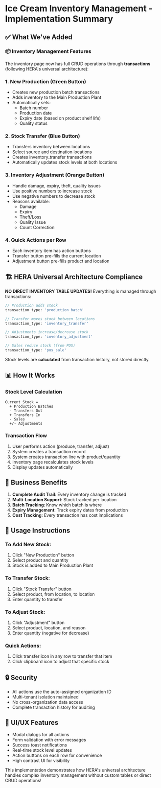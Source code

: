 # Ice Cream Inventory Management - Implementation Summary

## ✅ What We've Added

### 📦 Inventory Management Features

The inventory page now has full CRUD operations through **transactions** (following HERA's universal architecture):

### 1. **New Production** (Green Button)
- Creates new production batch transactions
- Adds inventory to the Main Production Plant
- Automatically sets:
  - Batch number
  - Production date
  - Expiry date (based on product shelf life)
  - Quality status

### 2. **Stock Transfer** (Blue Button)
- Transfers inventory between locations
- Select source and destination locations
- Creates inventory_transfer transactions
- Automatically updates stock levels at both locations

### 3. **Inventory Adjustment** (Orange Button)
- Handle damage, expiry, theft, quality issues
- Use positive numbers to increase stock
- Use negative numbers to decrease stock
- Reasons available:
  - Damage
  - Expiry
  - Theft/Loss
  - Quality Issue
  - Count Correction

### 4. **Quick Actions per Row**
- Each inventory item has action buttons
- Transfer button pre-fills the current location
- Adjustment button pre-fills product and location

## 🏗️ HERA Universal Architecture Compliance

**NO DIRECT INVENTORY TABLE UPDATES!** Everything is managed through transactions:

```typescript
// Production adds stock
transaction_type: 'production_batch'

// Transfer moves stock between locations
transaction_type: 'inventory_transfer'

// Adjustments increase/decrease stock
transaction_type: 'inventory_adjustment'

// Sales reduce stock (from POS)
transaction_type: 'pos_sale'
```

Stock levels are **calculated** from transaction history, not stored directly.

## 📊 How It Works

### Stock Level Calculation
```
Current Stock = 
  + Production Batches
  - Transfers Out
  + Transfers In
  - Sales
  +/- Adjustments
```

### Transaction Flow
1. User performs action (produce, transfer, adjust)
2. System creates a transaction record
3. System creates transaction line with product/quantity
4. Inventory page recalculates stock levels
5. Display updates automatically

## 🎯 Business Benefits

1. **Complete Audit Trail**: Every inventory change is tracked
2. **Multi-Location Support**: Stock tracked per location
3. **Batch Tracking**: Know which batch is where
4. **Expiry Management**: Track expiry dates from production
5. **Cost Tracking**: Every transaction has cost implications

## 🚀 Usage Instructions

### To Add New Stock:
1. Click "New Production" button
2. Select product and quantity
3. Stock is added to Main Production Plant

### To Transfer Stock:
1. Click "Stock Transfer" button
2. Select product, from location, to location
3. Enter quantity to transfer

### To Adjust Stock:
1. Click "Adjustment" button
2. Select product, location, and reason
3. Enter quantity (negative for decrease)

### Quick Actions:
1. Click transfer icon in any row to transfer that item
2. Click clipboard icon to adjust that specific stock

## 🔒 Security

- All actions use the auto-assigned organization ID
- Multi-tenant isolation maintained
- No cross-organization data access
- Complete transaction history for auditing

## 📱 UI/UX Features

- Modal dialogs for all actions
- Form validation with error messages
- Success toast notifications
- Real-time stock level updates
- Action buttons on each row for convenience
- High contrast UI for visibility

This implementation demonstrates how HERA's universal architecture handles complex inventory management without custom tables or direct CRUD operations!